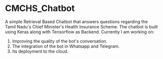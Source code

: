 # CMCHS_Chatbot

A simple Retrieval Based Chatbot that answers questions regarding the Tamil Nadu's Chief Minister's Health Insurance Scheme.
The chatbot is built using Keras along with Tensorflow as Backend. 
Currently I am working on:

1. Improving the quality of the bot's conversation.
2. The integration of the bot in Whatsapp and Telegram.
3. Its deployment to the cloud. 
